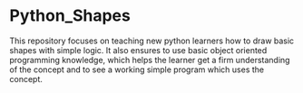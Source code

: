 # Python_Shapes
This repository focuses on teaching new python learners how to draw basic shapes with simple logic. It also ensures to use basic object oriented programming knowledge, which helps the learner get a firm understanding of the concept and to see a working simple program which uses the concept.

